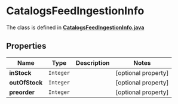 

# CatalogsFeedIngestionInfo

The class is defined in **[CatalogsFeedIngestionInfo.java](../../src/main/java/org/openapitools/model/CatalogsFeedIngestionInfo.java)**

## Properties

Name | Type | Description | Notes
------------ | ------------- | ------------- | -------------
**inStock** | `Integer` |  |  [optional property]
**outOfStock** | `Integer` |  |  [optional property]
**preorder** | `Integer` |  |  [optional property]






